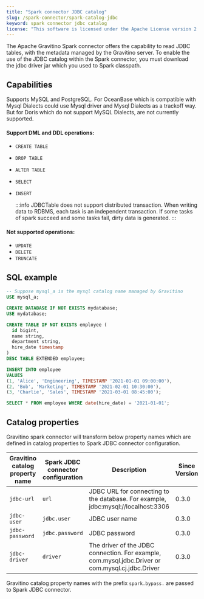 ```yaml
---
title: "Spark connector JDBC catalog"
slug: /spark-connector/spark-catalog-jdbc
keyword: spark connector jdbc catalog
license: "This software is licensed under the Apache License version 2."
---
```


The Apache Gravitino Spark connector offers the capability to read JDBC tables, with the metadata managed by the Gravitino server. To enable the use of the JDBC catalog within the Spark connector, you must download the jdbc driver jar which you used to Spark classpath.

## Capabilities

Supports MySQL and PostgreSQL. For OceanBase which is compatible with Mysql Dialects could use Mysql driver and Mysql Dialects as a trackoff way. But for Doris which do not support MySQL Dialects, are not currently supported.

#### Support DML and DDL operations:

- `CREATE TABLE`
- `DROP TABLE`
- `ALTER TABLE`
- `SELECT`
- `INSERT`

  :::info
  JDBCTable does not support distributed transaction. When writing data to RDBMS, each task is an independent transaction. If some tasks of spark succeed and some tasks fail, dirty data is generated.
  :::

#### Not supported operations:

- `UPDATE`
- `DELETE`
- `TRUNCATE`

## SQL example

```sql
-- Suppose mysql_a is the mysql catalog name managed by Gravitino
USE mysql_a;

CREATE DATABASE IF NOT EXISTS mydatabase;
USE mydatabase;

CREATE TABLE IF NOT EXISTS employee (
  id bigint,
  name string,
  department string,
  hire_date timestamp
)
DESC TABLE EXTENDED employee;

INSERT INTO employee
VALUES
(1, 'Alice', 'Engineering', TIMESTAMP '2021-01-01 09:00:00'),
(2, 'Bob', 'Marketing', TIMESTAMP '2021-02-01 10:30:00'),
(3, 'Charlie', 'Sales', TIMESTAMP '2021-03-01 08:45:00');

SELECT * FROM employee WHERE date(hire_date) = '2021-01-01';


```

## Catalog properties

Gravitino spark connector will transform below property names which are defined in catalog properties to Spark JDBC connector configuration.

| Gravitino catalog property name | Spark JDBC connector configuration | Description                                                                                                                                                                                                         | Since Version |
|---------------------------------|------------------------------------|---------------------------------------------------------------------------------------------------------------------------------------------------------------------------------------------------------------------|---------------|
| `jdbc-url`                      | `url`                              | JDBC URL for connecting to the database. For example, jdbc:mysql://localhost:3306                                                                                                                                   | 0.3.0         |
| `jdbc-user`                     | `jdbc.user`                        | JDBC user name                                                                                                                                                                                                      | 0.3.0         |
| `jdbc-password`                 | `jdbc.password`                    | JDBC password                                                                                                                                                                                                       | 0.3.0         |
| `jdbc-driver`                   | `driver`                           | The driver of the JDBC connection. For example, com.mysql.jdbc.Driver or com.mysql.cj.jdbc.Driver                                                                                                                   | 0.3.0         |

Gravitino catalog property names with the prefix `spark.bypass.` are passed to Spark JDBC connector.

